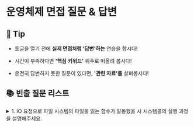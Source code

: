 # 운영체제 면접 질문 & 답변

## 🎁 Tip

- 토글을 열기 전에 **실제 면접처럼 '답변'하는** 연습을 합시다!

- 시간이 부족하다면 **'핵심 키워드'** 위주로 떠올려 봅시다! 

- 온전히 답변하지 못한 질문이 있다면, **'관련 자료'를** 살펴봅시다!


## 📚 빈출 질문 리스트

<details>
<summary>1. IO 요청으로 파일 시스템의 파일을 읽는 함수가 발동했을 시 시스템콜의 실행 과정을 설명해주세요.</summary>

### 👨🏻‍💻 **답변**
``` 
유저 프로그램이 modebit 1의 유저 모드에서 운영체제의 서비스를 받기 위해 접근하면, 호출된 시스템 콜이 유저 모드를 modebit 0의 커널 모드로 변환한 후 운영체제의 자원을 이용한 로직을 수행합니다. 그런 다음 다시 유저 모드로 돌아가서 그 뒤의 유저 프로그램 로직을 수행합니다.
```
### 🎯 **핵심 키워드**
```

```
### 📔 **관련 자료**
- 
</details>